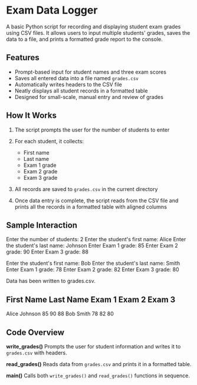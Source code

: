 
# Exam Data Logger

A basic Python script for recording and displaying student exam grades using CSV files. It allows users to input multiple students' grades, saves the data to a file, and prints a formatted grade report to the console.

## Features

* Prompt-based input for student names and three exam scores
* Saves all entered data into a file named `grades.csv`
* Automatically writes headers to the CSV file
* Neatly displays all student records in a formatted table
* Designed for small-scale, manual entry and review of grades

## How It Works

1. The script prompts the user for the number of students to enter
2. For each student, it collects:

   * First name
   * Last name
   * Exam 1 grade
   * Exam 2 grade
   * Exam 3 grade
3. All records are saved to `grades.csv` in the current directory
4. Once data entry is complete, the script reads from the CSV file and prints all the records in a formatted table with aligned columns

## Sample Interaction

Enter the number of students: 2
Enter the student's first name: Alice
Enter the student's last name: Johnson
Enter Exam 1 grade: 85
Enter Exam 2 grade: 90
Enter Exam 3 grade: 88

Enter the student's first name: Bob
Enter the student's last name: Smith
Enter Exam 1 grade: 78
Enter Exam 2 grade: 82
Enter Exam 3 grade: 80

Data has been written to grades.csv.

## First Name      Last Name       Exam 1     Exam 2     Exam 3

Alice           Johnson          85         90         88
Bob             Smith            78         82         80

## Code Overview

**write\_grades()**
Prompts the user for student information and writes it to `grades.csv` with headers.

**read\_grades()**
Reads data from `grades.csv` and prints it in a formatted table.

**main()**
Calls both `write_grades()` and `read_grades()` functions in sequence.
